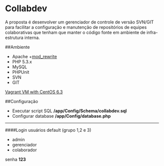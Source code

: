 Collabdev
=========
A proposta é desenvolver um gerenciador de controle de versão SVN/GIT para facilitar a configuração e manutenção de repositórios
de equipes colaborativas que tenham que manter o código fonte em ambiente de infra-estrutura interna.


##Ambiente
- Apache +[mod_rewrite](http://book.cakephp.org/2.0/en/installation/url-rewriting.html)
- PHP 5.3.x
- MySQL 
- PHPUnit
- SVN
- GIT

[Vagrant VM with CentOS 6.3](https://github.com/adhenawer/vagrant-puppet-centos-php-apache)

##Configuração
- Executar script SQL **/app/Config/Schema/collabdev.sql**
- Configurar database **/app/Config/database.php**

***

####Login usuários default (grupo 1,2 e 3)
- admin
- gerenciador
- colaborador

senha **123**

